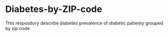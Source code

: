 # Diabetes-by-ZIP-code
This respository describe diabetes prevalence of diabetic patienty grouped by zip code
